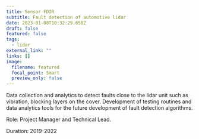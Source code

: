 ```yaml
---
title: Sensor FDIR
subtitle: Fault detection of automotive lidar
date: 2023-01-08T10:32:29.650Z
draft: false
featured: false
tags:
  - lidar
external_link: ""
links: []
image:
  filename: featured
  focal_point: Smart
  preview_only: false
---
```


Data collection and analytics to detect faults close to the lidar unit such as vibration, blocking layers on the cover. Development of testing routines and data analytics tools for the future development of fault detection algorithms.

Role: Project Manager and Technical Lead.

Duration: 2019-2022
